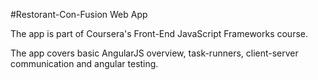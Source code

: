 #Restorant-Con-Fusion Web App 

The app is part of Coursera's Front-End JavaScript Frameworks course. 

The app covers basic AngularJS overview, task-runners, client-server communication and angular testing.

